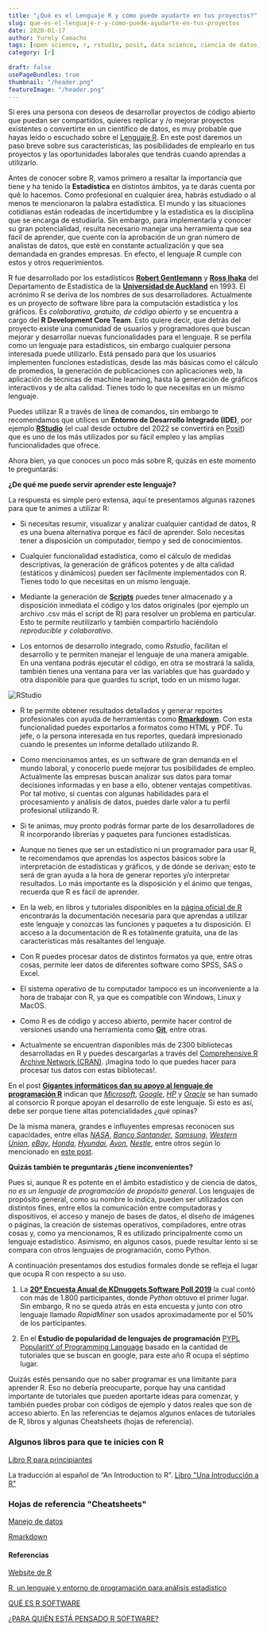 ```yaml
---
title: "¿Qué es el Lenguaje R y cómo puede ayudarte en tus proyectos?"
slug: que-es-el-lenguaje-r-y-como-puede-ayudarte-en-tus-proyectos
date: 2020-01-17
author: Yurely Camacho
tags: [open science, r, rstudio, posit, data science, ciencia de datos, rmarkdown]
category: [r]
 
draft: false
usePageBundles: true
thumbnail: "/header.png"
featureImage: "/header.png"
---
```



<!-- # ¿Qué es el Lenguaje R y cómo puede ayudarte en tus proyectos? -->
<!-- **Por Yurely Camacho** -->



Si eres una persona con deseos de desarrollar proyectos de código
abierto que puedan ser compartidos, quieres replicar y /o mejorar
proyectos existentes o convertirte en un científico de datos, es muy
probable que hayas leído o escuchado sobre el [Lenguaje
R](https://www.r-project.org/). En este post daremos un paso breve sobre
sus características, las posibilidades de emplearlo en tus proyectos y
las oportunidades laborales que tendrás cuando aprendas a utilizarlo.

<!-- TEASER_END -->

Antes de conocer sobre R, vamos primero a resaltar la importancia que
tiene y ha tenido la **Estadística** en distintos ámbitos, ya te darás
cuenta por qué lo hacemos. Como profesional en cualquier área, habrás
estudiado o al menos te mencionaron la palabra estadística. El mundo y
las situaciones cotidianas están rodeadas de incertidumbre y la
estadística es la disciplina que se encarga de estudiarla. Sin embargo,
para implementarla y conocer su gran potencialidad, resulta necesario
manejar una herramienta que sea fácil de aprender, que cuente con la
aprobación de un gran número de analistas de datos, que esté en
constante actualización y que sea demandada en grandes empresas. En
efecto, el lenguaje R cumple con estos y otros requerimientos.

R fue desarrollado por los estadísticos [**Robert
Gentlemann**](https://en.wikipedia.org/wiki/Robert_Gentleman\_(statistician))
y [**Ross Ihaka**](https://en.wikipedia.org/wiki/Ross_Ihaka) del
Departamento de Estadística de la [**Universidad de
Auckland**](http://www.nuevazelanda.cl/universidades/university-of-auckland.htm)
en 1993. El acrónimo R se deriva de los nombres de sus desarrolladores.
Actualmente es un proyecto de software libre para la computación
estadística y los gráficos. Es *colaborativo, gratuito, de código
abierto* y se encuentra a cargo del **R Development Core Team**. Esto
quiere decir, que detrás del proyecto existe una comunidad de usuarios y
programadores que buscan mejorar y desarrollar nuevas funcionalidades
para el lenguaje. R se perfila como un lenguaje para estadísticos, sin
embargo cualquier persona interesada puede utilizarlo. Está pensado para
que los usuarios implementen funciones estadísticas, desde las más
básicas como el cálculo de promedios, la generación de publicaciones con
aplicaciones web, la aplicación de técnicas de machine learning, hasta
la generación de gráficos interactivos y de alta calidad. Tienes todo lo
que necesitas en un mismo lenguaje.

Puedes utilizar R a través de línea de comandos, sin embargo te
recomendamos que utilices un **Entorno de Desarrollo Integrado (IDE)**,
por ejemplo [**RStudio**](https://rstudio.com/) (el cual desde octubre
del 2022 se convertirá en [Posit](https://posit.co/)) que es uno de los
más utilizados por su fácil empleo y las amplias funcionalidades que
ofrece.

Ahora bien, ya que conoces un poco más sobre R, quizás en este momento
te preguntarás:

**¿De qué me puede servir aprender este lenguaje?**

La respuesta es simple pero extensa, aquí te presentamos algunas razones
para que te animes a utilizar R:

- Si necesitas resumir, visualizar y analizar cualquier cantidad de
  datos, R es una buena alternativa porque es fácil de
  aprender. Solo necesitas tener a disposición un computador, tiempo y
  sed de conocimientos.

- Cualquier funcionalidad estadística, como el cálculo de medidas
  descriptivas, la generación de gráficos potentes y de alta calidad
  (estáticos y dinámicos) pueden ser fácilmente implementados con R.
  Tienes todo lo que necesitas en un mismo lenguaje.

- Mediante la generación de
  [**Scripts**](https://es.wikipedia.org/wiki/Script) puedes tener
  almacenado y a disposición inmediata el código y los datos originales
  (por ejemplo un archivo .csv más el script de R) para resolver un
  problema en particular. Esto te permite reutilizarlo y también
  compartirlo haciéndolo *reproducible y colaborativo*.

- Los entornos de desarrollo integrado, como *Rstudio*, facilitan el
  desarrollo y te permiten manejar el lenguaje de una manera amigable.
  En una ventana podrás ejecutar el código, en otra se mostrará la
  salida, también tienes una ventana para ver las variables que has
  guardado y otra disponible para que guardes tu script, todo en un
  mismo lugar.

![RStudio](img/RStudio.png)

- R te permite obtener resultados detallados y generar reportes
  profesionales con ayuda de herramientas como
  [**Rmarkdown**](https://rmarkdown.rstudio.com/). Con esta
  funcionalidad puedes exportarlos a formatos como HTML y PDF. Tu jefe,
  o la persona interesada en tus reportes, quedará impresionado cuando
  le presentes un informe detallado utilizando R.

- Como mencionamos antes, es un software de gran demanda en el mundo
  laboral, y conocerlo puede mejorar tus posibilidades de empleo.
  Actualmente las empresas buscan analizar sus datos para tomar
  decisiones informadas y en base a ello, obtener ventajas competitivas.
  Por tal motivo, si cuentas con algunas habilidades para el
  procesamiento y análisis de datos, puedes darle valor a tu perfil
  profesional utilizando R.

- Si te animas, muy pronto podrás formar parte de los desarrolladores de
  R incorporando librerías y paquetes para funciones estadísticas.

- Aunque no tienes que ser un estadístico ni un programador para usar R,
  te recomendamos que aprendas los aspectos básicos sobre la
  interpretación de estadísticas y gráficos, y de dónde se derivan; esto
  te será de gran ayuda a la hora de generar reportes y/o interpretar
  resultados. Lo más importante es la disposición y el ánimo que tengas,
  recuerda que R es fácil de aprender.

- En la web, en libros y tutoriales disponibles en la [página oficial de
  R](https://www.r-project.org/) encontrarás la documentación necesaria
  para que aprendas a utilizar este lenguaje y conozcas las funciones y
  paquetes a tu disposición. El acceso a la documentación de R es
  totalmente gratuita, una de las características más resaltantes del
  lenguaje.

- Con R puedes procesar datos de distintos formatos ya que, entre otras
  cosas, permite leer datos de diferentes software como SPSS, SAS o
  Excel.

- El sistema operativo de tu computador tampoco es un inconveniente a la
  hora de trabajar con R, ya que es compatible con Windows, Linux y
  MacOS.

- Como R es de código y acceso abierto, permite hacer control de
  versiones usando una herramienta como
  [**Git**](https://git-scm.com/), entre otras.

- Actualmente se encuentran disponibles más de 2300 bibliotecas
  desarrolladas en R y puedes descargarlas a través del [Comprehensive R
  Archive Network (CRAN)](https://cran.r-project.org/mirrors.html).
  ¡Imagina todo lo que puedes hacer para procesar tus datos con estas
  bibliotecas!.

En el post [**Gigantes informáticos dan su apoyo al lenguaje de
programación
R**](https://diarioti.com/gigantes-informaticos-dan-su-apoyo-al-lenguaje-de-programacion-r/88705)
indican que [*Microsoft*](https://www.microsoft.com/es-ve),
[*Google*](https://about.google/),
[*HP*](http://welcome.hp.com/country/us/en/c/welcome.html) y
[*Oracle*](https://www.oracle.com/index.html) se han sumado al consorcio
R porque apoyan el desarrollo de este lenguaje. Si esto es así, debe ser
porque tiene altas potencialidades ¿qué opinas?

De la misma manera, grandes e influyentes empresas reconocen sus
capacidades, entre ellas [*NASA*](https://www.nasa.gov/), [*Banco
Santander*](https://www.santander.com/es/home),
[*Samsung*](https://www.samsung.com/), [*Western
Union*](https://www.westernunion.com/ve/es/home.html),
[*eBay*](https://ve.ebay.com/), [*Honda*](https://www.honda.com/),
[*Hyundai*](https://www.hyundai.es/), [*Avon*](https://www.avon.com/),
[*Nestle*](https://www.nestle.com/), entre otros según lo mencionado en
[este
post](https://www.maximaformacion.es/blog-dat/para-quien-esta-pensado-r-software/).

**Quizás también te preguntarás ¿tiene inconvenientes?**

Pues si, aunque R es potente en el ámbito estadístico y de ciencia de
datos, *no es un lenguaje de programación de propósito general*. Los
lenguajes de propósito general, como su nombre lo indica, pueden ser
utilizados con distintos fines, entre ellos la comunicación entre
computadoras y dispositivos, el acceso y manejo de bases de datos, el
diseño de imágenes o páginas, la creación de sistemas operativos,
compiladores, entre otras cosas y, como ya mencionamos, R es utilizado
principalmente como un lenguaje estadístico. Asimismo, en algunos casos,
puede resultar lento si se compara con otros lenguajes de programación,
como Python.

A continuación presentamos dos estudios formales donde se refleja el
lugar que ocupa R con respecto a su uso.

1. La [**20ª Encuesta Anual de KDnuggets Software Poll
   2019**](https://www.kdnuggets.com/2019/05/poll-top-data-science-machine-learning-platforms.html)
   la cual contó con más de 1.800 participantes, donde *Python* obtuvo
   el primer lugar. Sin embargo, R no se queda atrás en esta encuesta y
   junto con otro lenguaje llamado *RapidMiner* son usados
   aproximadamente por el 50% de los participantes.

1. En el **Estudio de popularidad de lenguajes de programación** [PYPL
   PopularitY of Programming Language](https://pypl.github.io/PYPL.html)
   basado en la cantidad de tutoriales que se buscan en google, para
   este año R ocupa el séptimo lugar.

Quizás estés pensando que no saber programar es una limitante para
aprender R. Eso no debería preocuparte, porque hay una cantidad
importante de tutoriales que pueden aportarte ideas para comenzar, y
también puedes probar con códigos de ejemplo y datos reales que son de
acceso abierto. En las referencias te dejamos algunos enlaces de
tutoriales de R, libros y algunas Cheatsheets (hojas de referencia).

### Algunos libros para que te inicies con R

[Libro R para principiantes](https://cran.r-project.org/doc/contrib/rdebuts_es.pdf)

La traducción al español de “An Introduction to R”. [Libro "Una
Introducción a
R"](https://cran.r-project.org/doc/contrib/R-intro-1.1.0-espanol.1.pdf)

### Hojas de referencia "Cheatsheets"

[Manejo de
datos](https://rstudio.com/wp-content/uploads/2015/03/data-wrangling-spanish.pdf)

[Rmarkdown](https://rstudio.com/wp-content/uploads/2015/03/rmarkdown-spanish.pdf)

#### Referencias

[Website de R](https://www.r-project.org/)

[R, un lenguaje y entorno de programación para análisis
estadístico](https://www.genbeta.com/desarrollo/r-un-lenguaje-y-entorno-de-programacion-para-analisis-estadistico)

[QUÉ ES R
SOFTWARE](http://www.maximaformacion.es/blog-dat/que-es-r-software/)

[¿PARA QUIÉN ESTÁ PENSADO R
SOFTWARE?](https://www.maximaformacion.es/blog-dat/para-quien-esta-pensado-r-software/)
